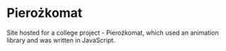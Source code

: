 # Pierożkomat

Site hosted for a college project - Pierożkomat, which used an animation library and was written in JavaScript.
